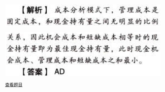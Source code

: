 ![](2611bcf04203c7fa7a23e9e6c349c81c.png)

![](125d34b35a6e1e954b721caed970c25e.png)

[查看题目](../C12营运资本管理.本章真题.md#5-题目)

